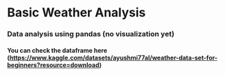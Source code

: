 # Basic Weather Analysis
### Data analysis using pandas (no visualization yet)
#### You can check the dataframe here (https://www.kaggle.com/datasets/ayushmi77al/weather-data-set-for-beginners?resource=download)
